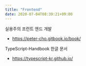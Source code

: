 ```yaml
---
title: "Frontend"
date: 2020-07-04T08:39:21+09:00
---
```


실용주의 프런트 엔드 개발  
 - https://peter-cho.gitbook.io/book/

TypeScript-Handbook 한글 문서
 - https://typescript-kr.github.io/